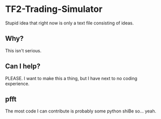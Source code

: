 # TF2-Trading-Simulator
Stupid idea that right now is only a text file consisting of ideas.

## Why?
This isn't serious.

## Can I help?
PLEASE. I want to make this a thing, but I have next to no coding experience.

## pfft
The most code I can contribute is probably some python shiBe so... yeah.
